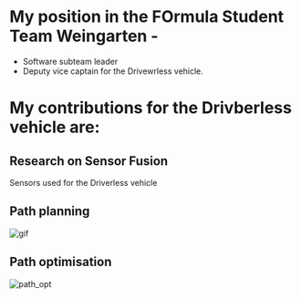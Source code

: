 
# My position in the FOrmula Student Team Weingarten - 

- Software subteam leader
- Deputy vice captain for the Drivewrless vehicle.


# My contributions for the Drivberless vehicle are:

## Research on Sensor Fusion

Sensors used for the Driverless vehicle


## Path planning

![gif](https://media.giphy.com/media/v8LDYUkx5L3Doed9zP/giphy.gif)


## Path optimisation

![path_opt](https://user-images.githubusercontent.com/67763094/126038873-fa3500b3-75bb-4bad-96b4-8bd3ae4514b3.gif)




